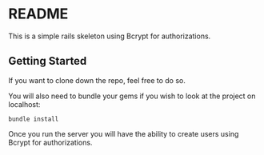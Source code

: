 # README

This is a simple rails skeleton using Bcrypt for authorizations. 

## Getting Started

If you want to clone down the repo, feel free to do so.  

You will also need to bundle your gems if you wish to look at the project on localhost:
    
    bundle install

Once you run the server you will have the ability to create users using Bcrypt for authorizations. 
